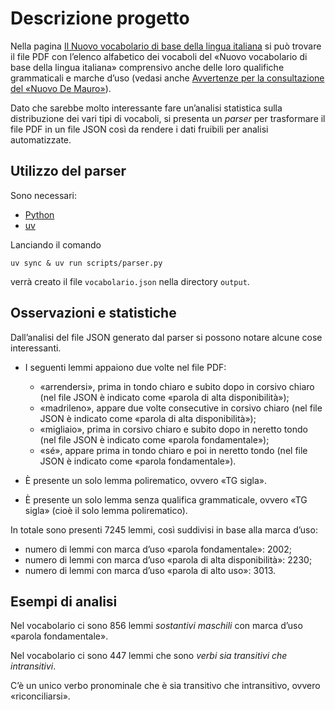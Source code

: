 # Descrizione progetto

Nella pagina [Il Nuovo vocabolario di base della lingua italiana](https://www.internazionale.it/opinione/tullio-de-mauro/2016/12/23/il-nuovo-vocabolario-di-base-della-lingua-italiana) si può trovare il file PDF con l’elenco alfabetico dei vocaboli del «Nuovo vocabolario di base della lingua italiana» comprensivo anche delle loro qualifiche grammaticali e marche d’uso (vedasi anche [Avvertenze per la consultazione del «Nuovo De Mauro»](https://dizionario.internazionale.it/avvertenze/)).

Dato che sarebbe molto interessante fare un’analisi statistica sulla distribuzione dei vari tipi di vocaboli, si presenta un *parser* per trasformare il file PDF in un file JSON così da rendere i dati fruibili per analisi automatizzate. 

## Utilizzo del parser

Sono necessari:

- [Python](https://www.python.org/)
- [uv](https://github.com/astral-sh/uv)

Lanciando il comando
```
uv sync & uv run scripts/parser.py
```
verrà creato il file `vocabolario.json` nella directory `output`.

## Osservazioni e statistiche

Dall’analisi del file JSON generato dal parser si possono notare alcune cose interessanti. 

- I seguenti lemmi appaiono due volte nel file PDF:

  - «arrendersi», prima in tondo chiaro e subito dopo in corsivo chiaro (nel file JSON è indicato come «parola di alta disponibilità»);
  - «madrileno», appare due volte consecutive in corsivo chiaro (nel file JSON è indicato come «parola di alta disponibilità»);
  - «migliaio», prima in corsivo chiaro e subito dopo in neretto tondo (nel file JSON è indicato come «parola fondamentale»);
  - «sé», appare prima in tondo chiaro e poi in neretto tondo (nel file JSON è indicato come «parola fondamentale»).

- È presente un solo lemma polirematico, ovvero «TG sigla».
- È presente un solo lemma senza qualifica grammaticale, ovvero «TG sigla» (cioè il solo lemma polirematico).

In totale sono presenti 7245 lemmi, così suddivisi in base alla marca d’uso:
- numero di lemmi con marca d’uso «parola fondamentale»: 2002;
- numero di lemmi con marca d’uso «parola di alta disponibilità»: 2230;
- numero di lemmi con marca d’uso «parola di alto uso»: 3013.

## Esempi di analisi

Nel vocabolario ci sono 856 lemmi *sostantivi maschili* con marca d’uso «parola fondamentale».

Nel vocabolario ci sono 447 lemmi che sono *verbi sia transitivi che intransitivi*.

C’è un unico verbo pronominale che è sia transitivo che intransitivo, ovvero «riconciliarsi».
